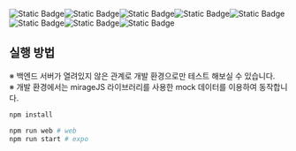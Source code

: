 ![Static Badge](https://img.shields.io/badge/Expo-000020?style=flat-square&logo=Expo)![Static Badge](https://img.shields.io/badge/TypeScript-%233178C6?style=flat-square&logo=TypeScript&logoColor=white)![Static Badge](https://img.shields.io/badge/React%20Query-%23FF4154?style=flat-square&logo=React%20Query&logoColor=white)![Static Badge](https://img.shields.io/badge/react%20hook%20form-%23EC5990?style=flat-square&logo=reacthookform&logoColor=white)![Static Badge](https://img.shields.io/badge/redux-%23764ABC?style=flat-square&logo=redux&logoColor=white)![Static Badge](https://img.shields.io/badge/axios-%235A29E4?style=flat-square&logo=axios&logoColor=white)![Static Badge](https://img.shields.io/badge/cypress-%2369D3A7?style=flat-square&logo=cypress&logoColor=white)![Static Badge](https://img.shields.io/badge/Mirage%20JS-%239FE5CC?style=flat-square)

## 실행 방법

※ 백엔드 서버가 열려있지 않은 관계로 개발 환경으로만 테스트 해보실 수 있습니다.<br/>
※ 개발 환경에서는 mirageJS 라이브러리를 사용한 mock 데이터를 이용하여 동작합니다.

```bash
npm install

npm run web # web
npm run start # expo
```
